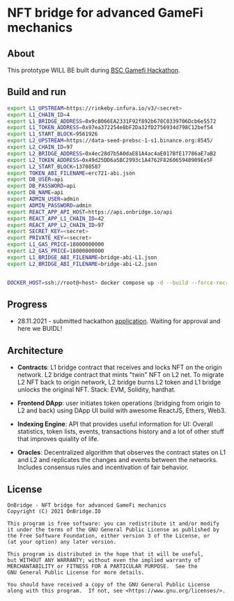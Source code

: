 # NFT bridge for advanced GameFi mechanics

## About

This prototype WILL BE built during [BSC Gamefi Hackathon](https://hidorahacks.medium.com/application-guide-bsc-gamefi-hackathon-russia-eastern-europe-dc173c9250e9).

## Build and run

```sh
export L1_UPSTREAM=https://rinkeby.infura.io/v3/<secret>
export L1_CHAIN_ID=4
export L1_BRIDGE_ADDRESS=0x9cB066EA2331F92f892b678C0339706Dcb6e5572
export L1_TOKEN_ADDRESS=0x97ea372254e8bF2Da32fD2756934d798C12bef54
export L1_START_BLOCK=9561926
export L2_UPSTREAM=https://data-seed-prebsc-1-s1.binance.org:8545/
export L2_CHAIN_ID=97
export L2_BRIDGE_ADDRESS=0x4ec28d7b5A0daE81A4ac4aE017BfE17786aE7aB2
export L2_TOKEN_ADDRESS=0x49d25DD6a5BC2993c1A4762F826065940909Ee5F
export L2_START_BLOCK=13708587
export TOKEN_ABI_FILENAME=erc721-abi.json
export DB_USER=api
export DB_PASSWORD=api
export DB_NAME=api
export ADMIN_USER=admin
export ADMIN_PASSWORD=admin
export REACT_APP_API_HOST=https://api.onbridge.io/api
export REACT_APP_L1_CHAIN_ID=42
export REACT_APP_L2_CHAIN_ID=97
export SECRET_KEY=<secret>
export PRIVATE_KEY=<secret>
export L1_GAS_PRICE=18000000000
export L2_GAS_PRICE=18000000000
export L1_BRIDGE_ABI_FILENAME=bridge-abi-L1.json
export L2_BRIDGE_ABI_FILENAME=bridge-abi-L2.json


DOCKER_HOST=ssh://root@<host> docker compose up -d --build --force-recreate
```

## Progress

* 28.11.2021 - submitted hackathon [application](https://bscscan.com/tx/0x023b101e6d9888891aff07afc85ce6b3998601ebb23e68e4c5e385379dd97e9b). Waiting for approval and here we BUIDL!

## Architecture

* **Contracts**: L1 bridge contract that receives and locks NFT on the origin network. L2 bridge contract that mints "twin" NFT on L2 net. 
To migrate L2 NFT back to origin network, L2 bridge burns L2 token and L1 bridge unlocks the original NFT. Stack: EVM, Solidity, hardhat.

* **Frontend DApp**: user initiates token operations (bridging from origin to L2 and back) using DApp UI build with awesome ReactJS, Ethers, Web3.

* **Indexing Engine**: API that provides useful information for UI: Overall statistics, token lists, events, transactions history and a lot of other stuff 
that improves quiality of life.

* **Oracles**: Decentralized algorithm that observes the contract states on L1 and L2 and replicates the changes and events between the networks. Includes consensus rules and incentivation of fair behavior.

## License

```
OnBridge - NFT bridge for advanced GameFi mechanics
Copyright (C) 2021 OnBridge.IO

This program is free software: you can redistribute it and/or modify
it under the terms of the GNU General Public License as published by
the Free Software Foundation, either version 3 of the License, or
(at your option) any later version.

This program is distributed in the hope that it will be useful,
but WITHOUT ANY WARRANTY; without even the implied warranty of
MERCHANTABILITY or FITNESS FOR A PARTICULAR PURPOSE.  See the
GNU General Public License for more details.

You should have received a copy of the GNU General Public License
along with this program.  If not, see <https://www.gnu.org/licenses/>.
```
